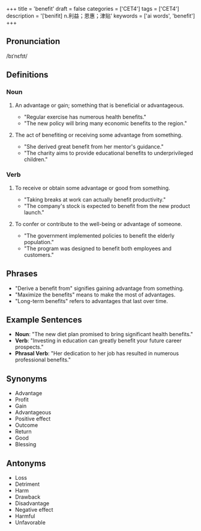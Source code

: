 +++
title = 'benefit'
draft = false
categories = ['CET4']
tags = ['CET4']
description = '[ˈbenifit] n.利益；恩惠；津贴'
keywords = ['ai words', 'benefit']
+++

## Pronunciation
/bɪˈnɛfɪt/

## Definitions
### Noun
1. An advantage or gain; something that is beneficial or advantageous.
   - "Regular exercise has numerous health benefits."
   - "The new policy will bring many economic benefits to the region."

2. The act of benefiting or receiving some advantage from something.
   - "She derived great benefit from her mentor's guidance."
   - "The charity aims to provide educational benefits to underprivileged children."

### Verb
1. To receive or obtain some advantage or good from something.
   - "Taking breaks at work can actually benefit productivity."
   - "The company's stock is expected to benefit from the new product launch."

2. To confer or contribute to the well-being or advantage of someone.
   - "The government implemented policies to benefit the elderly population."
   - "The program was designed to benefit both employees and customers."

## Phrases
- "Derive a benefit from" signifies gaining advantage from something.
- "Maximize the benefits" means to make the most of advantages.
- "Long-term benefits" refers to advantages that last over time.

## Example Sentences
- **Noun**: "The new diet plan promised to bring significant health benefits."
- **Verb**: "Investing in education can greatly benefit your future career prospects."
- **Phrasal Verb**: "Her dedication to her job has resulted in numerous professional benefits."

## Synonyms
- Advantage
- Profit
- Gain
- Advantageous
- Positive effect
- Outcome
- Return
- Good
- Blessing

## Antonyms
- Loss
- Detriment
- Harm
- Drawback
- Disadvantage
- Negative effect
- Harmful
- Unfavorable
